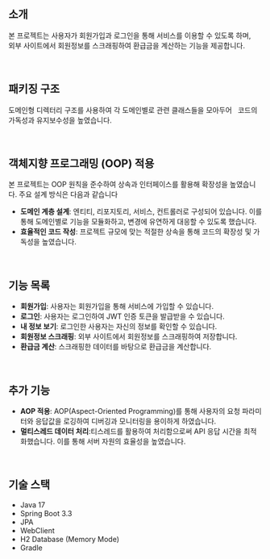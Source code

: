 ## 소개
본 프로젝트는 사용자가 회원가입과 로그인을 통해 서비스를 이용할 수 있도록 하며, &nbsp;
외부 사이트에서 회원정보를 스크래핑하여 환급금을 계산하는 기능을 제공합니다.
&nbsp;

&nbsp;


## 패키징 구조
도메인형 디렉터리 구조를 사용하여 각 도메인별로 관련 클래스들을 모아두어 &nbsp;
코드의 가독성과 유지보수성을 높였습니다.
&nbsp;

&nbsp;




## 객체지향 프로그래밍 (OOP) 적용
본 프로젝트는 OOP 원칙을 준수하여 상속과 인터페이스를 활용해 확장성을 높였습니다. 주요 설계 방식은 다음과 같습니다

 - **도메인 계층 설계**: 엔티티, 리포지토리, 서비스, 컨트롤러로 구성되어 있습니다. 이를 통해 도메인별로 기능을 모듈화하고, 변경에 유연하게 대응할 수 있도록 했습니다.
 - **효율적인 코드 작성**: 프로젝트 규모에 맞는 적절한 상속을 통해 코드의 확장성 및 가독성을 높였습니다.
&nbsp;

&nbsp;


## 기능 목록
 - **회원가입**: 사용자는 회원가입을 통해 서비스에 가입할 수 있습니다.
 - **로그인**: 사용자는 로그인하여 JWT 인증 토큰을 발급받을 수 있습니다.
 - **내 정보 보기**: 로그인한 사용자는 자신의 정보를 확인할 수 있습니다.
 - **회원정보 스크래핑**: 외부 사이트에서 회원정보를 스크래핑하여 저장합니다.
 - **환급금 계산**: 스크래핑한 데이터를 바탕으로 환급금을 계산합니다.
&nbsp;

&nbsp;


## 추가 기능 
 - **AOP 적용**: AOP(Aspect-Oriented Programming)를 통해 사용자의 요청 파라미터와 응답값을 로깅하여 디버깅과 모니터링을 용이하게 하였습니다.
 - **멀티스레드 데이터 처리**:티스레드를 활용하여 처리함으로써 API 응답 시간을 최적화했습니다. 이를 통해 서버 자원의 효율성을 높였습니다.
&nbsp;

&nbsp;


## 기술 스택
- Java 17
- Spring Boot 3.3
- JPA
- WebClient
- H2 Database (Memory Mode)
- Gradle

